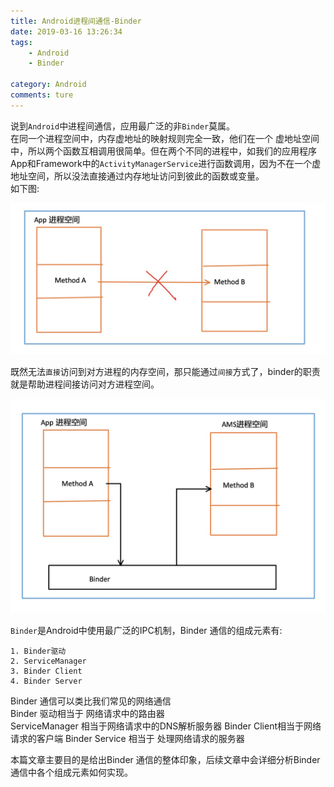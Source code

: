 ```yaml
---
title: Android进程间通信-Binder
date: 2019-03-16 13:26:34
tags:
	- Android
	- Binder

category: Android
comments: ture
---
```



说到`Android`中进程间通信，应用最广泛的非`Binder`莫属。  
在同一个进程空间中，内存虚地址的映射规则完全一致，他们在一个 虚地址空间中，所以两个函数互相调用很简单。但在两个不同的进程中，如我们的应用程序App和Framework中的`ActivityManagerService`进行函数调用，因为不在一个虚地址空间，所以没法直接通过内存地址访问到彼此的函数或变量。  
如下图:  

![](/img/binder/binder_mem_barrier.jpg "")  

既然无法`直接`访问到对方进程的内存空间，那只能通过`间接`方式了，binder的职责就是帮助进程间接访问对方进程空间。  

![](/img/binder/binder_desc.jpg "")

`Binder`是Android中使用最广泛的IPC机制，Binder 通信的组成元素有:  

```
1. Binder驱动
2. ServiceManager
3. Binder Client
4. Binder Server
```

Binder 通信可以类比我们常见的网络通信  
Binder 驱动相当于 网络请求中的路由器  
ServiceManager 相当于网络请求中的DNS解析服务器
Binder Client相当于网络请求的客户端
Binder Service 相当于 处理网络请求的服务器

本篇文章主要目的是给出Binder 通信的整体印象，后续文章中会详细分析Binder 通信中各个组成元素如何实现。

